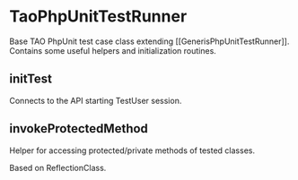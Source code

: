 <!--
parent:
    title: Guidelines
author:
    - 'Konstantin Sasim'
created_at: '2015-07-02 10:25:23'
updated_at: '2015-07-02 10:25:23'
tags:
    - Guidelines
-->

TaoPhpUnitTestRunner
====================

Base TAO PhpUnit test case class extending [[GenerisPhpUnitTestRunner]]. Contains some useful helpers and initialization routines.

initTest
--------

Connects to the API starting TestUser session.

invokeProtectedMethod
---------------------

Helper for accessing protected/private methods of tested classes.<br/>

Based on ReflectionClass.

